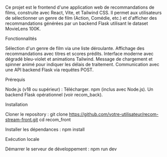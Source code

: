 Ce projet est le frontend d'une application web de recommandations de films, construite avec React, Vite, et Tailwind CSS. Il permet aux utilisateurs de sélectionner un genre de film (Action, Comédie, etc.) et d'afficher des recommandations générées par un backend Flask utilisant le dataset MovieLens 100K.

Fonctionnalités

Sélection d'un genre de film via une liste déroulante.
Affichage des recommandations avec titres et scores prédits.
Interface moderne avec dégradé bleu-violet et animations Tailwind.
Message de chargement et spinner animé pour indiquer les délais de traitement.
Communication avec une API backend Flask via requêtes POST.

Prérequis

Node.js (v18 ou supérieur) : Télécharger.
npm (inclus avec Node.js).
Un backend Flask opérationnel (voir recom_back).

Installation

Cloner le repository :
git clone https://github.com/votre-utilisateur/recom-stream-front.git
cd recom_front

Installer les dépendances :
npm install

Exécution locale

Démarrer le serveur de développement :
npm run dev
